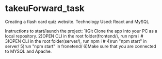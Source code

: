 # takeuForward_task
Creating a flash card quiz website. Technology Used: React and MySQL

Instructions to start/launch the project:
1)Git Clone the app into your PC as a local repository.
2)OPEN CLI in the root folder(frontend/), run npm i #
3)OPEN CLI in the root folder(server/), run npm i #
4)run "npm start" in server/
5)run "npm start" in fronetend/
6)Make sure that you are connected to MYSQL and Apache.
